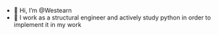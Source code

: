 - 👋 Hi, I’m @Westearn
- 👀 I work as a structural engineer and actively study python in order to implement it in my work
<!--- - 🌱 I’m currently learning ...
- 💞️ I’m looking to collaborate on ...
- 📫 How to reach me ...


Westearn/Westearn is a ✨ special ✨ repository because its `README.md` (this file) appears on your GitHub profile.
You can click the Preview link to take a look at your changes.
--->

